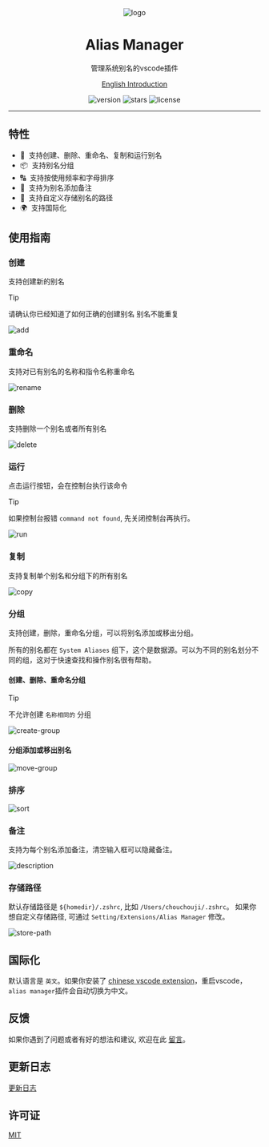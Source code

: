 <div align="center">
  <img src="https://github.com/user-attachments/assets/5ccef482-e2f6-410d-bcd5-857450e5c326" alt="logo" />
  <h1>Alias Manager</h1>
  <p>管理系统别名的vscode插件</p>
  <p>
    <a href="https://github.com/chouchouji/alias-manager/blob/main/README.md">English Introduction</a>
  </p>
  <p>
    <img src="https://img.shields.io/github/package-json/v/chouchouji/alias-manager" alt="version">
    <img src="https://img.shields.io/github/stars/chouchouji/alias-manager" alt="stars">
    <img src="https://img.shields.io/github/license/chouchouji/alias-manager" alt="license">
  </p>
</div>

---

## 特性

- 🎨 &nbsp;支持创建、删除、重命名、复制和运行别名
- 📦 &nbsp;支持别名分组
- 🔠 &nbsp;支持按使用频率和字母排序
- 📝 &nbsp;支持为别名添加备注
- 🔧 &nbsp;支持自定义存储别名的路径
- 🌍 &nbsp;支持国际化

## 使用指南

### 创建

支持创建新的别名

> [!TIP]
> 请确认你已经知道了如何正确的创建别名
> 别名不能重复

![add](https://github.com/user-attachments/assets/1af0175f-c5b2-4b1b-a5bb-26f48688f73f)

### 重命名

支持对已有别名的名称和指令名称重命名

![rename](https://github.com/user-attachments/assets/088510aa-d8dc-487b-bc17-a408579fa9d2)

### 删除

支持删除一个别名或者所有别名

![delete](https://github.com/user-attachments/assets/5817a6e2-78ab-48bb-9a89-4bbb2d4379dc)

### 运行

点击运行按钮，会在控制台执行该命令

> [!TIP]
> 如果控制台报错 `command not found`, 先关闭控制台再执行。

![run](https://github.com/user-attachments/assets/ad3f5b4d-f9d8-4eda-8b48-1b6f6a2705c5)

### 复制

支持复制单个别名和分组下的所有别名

![copy](https://github.com/user-attachments/assets/23991d48-8de3-4a49-9dd9-f6ef6a6dd2b8)

### 分组

支持创建，删除，重命名分组，可以将别名添加或移出分组。

所有的别名都在 `System Aliases` 组下，这个是数据源。可以为不同的别名划分不同的组，这对于快速查找和操作别名很有帮助。

#### 创建、删除、重命名分组

> [!TIP]
> 不允许创建 `名称相同的` 分组

![create-group](https://github.com/user-attachments/assets/1b9e6e22-3308-4ff6-9811-0c91ac416d7a)

#### 分组添加或移出别名

![move-group](https://github.com/user-attachments/assets/9079a8cc-3be3-42a2-8c09-5b60aab64c07)

### 排序

![sort](https://github.com/user-attachments/assets/fb904718-c01d-416a-9c7a-4f6795cee2eb)

### 备注

支持为每个别名添加备注，清空输入框可以隐藏备注。 

![description](https://github.com/user-attachments/assets/930dcf4f-6e62-4216-91ba-ca9d1de5c369)

### 存储路径

默认存储路径是 `${homedir}/.zshrc`, 比如 `/Users/chouchouji/.zshrc`。 如果你想自定义存储路径, 可通过 `Setting/Extensions/Alias Manager` 修改。

![store-path](https://github.com/user-attachments/assets/9db44131-99a9-4aa7-b83d-2f0352488553)


## 国际化

默认语言是 `英文`。如果你安装了 [chinese vscode extension](https://marketplace.visualstudio.com/items?itemName=MS-CEINTL.vscode-language-pack-zh-hans)，重启vscode，`alias manager`插件会自动切换为中文。

## 反馈

如果你遇到了问题或者有好的想法和建议, 欢迎在此 [留言](https://github.com/chouchouji/alias-manager/issues)。

## 更新日志

[更新日志](CHANGELOG.md)

## 许可证

[MIT](LICENSE)
